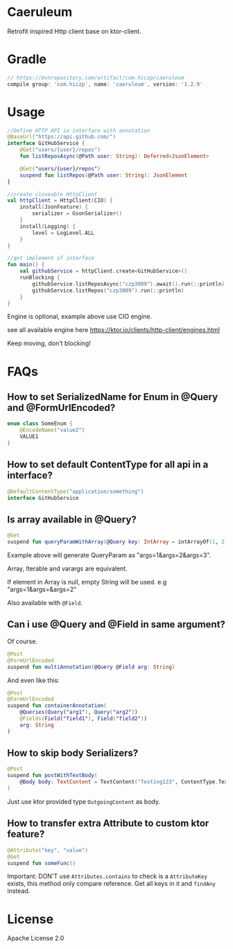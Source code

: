 # Caeruleum
Retrofit inspired Http client base on ktor-client.

# Gradle
```groovy
// https://mvnrepository.com/artifact/com.hiczp/caeruleum
compile group: 'com.hiczp', name: 'caeruleum', version: '1.2.9'
```

# Usage
```kotlin
//Define HTTP API in interface with annotation
@BaseUrl("https://api.github.com/")
interface GitHubService {
    @Get("users/{user}/repos")
    fun listReposAsync(@Path user: String): Deferred<JsonElement>

    @Get("users/{user}/repos")
    suspend fun listRepos(@Path user: String): JsonElement
}

//create closeable HttpClient
val httpClient = HttpClient(CIO) {
    install(JsonFeature) {
        serializer = GsonSerializer()
    }
    install(Logging) {
        level = LogLevel.ALL
    }
}

//get implement of interface
fun main() {
    val githubService = httpClient.create<GitHubService>()
    runBlocking {
        githubService.listReposAsync("czp3009").await().run(::println)
        githubService.listRepos("czp3009").run(::println)
    }
}
```

Engine is optional, example above use CIO engine.

see all available engine here https://ktor.io/clients/http-client/engines.html

Keep moving, don't blocking!

# FAQs
## How to set SerializedName for Enum in @Query and @FormUrlEncoded?
```kotlin
enum class SomeEnum {
    @EncodeName("value2")
    VALUE1
}
```

## How to set default ContentType for all api in a interface?
```kotlin
@DefaultContentType("application/something")
interface GitHubService
```

## Is array available in @Query?
```kotlin
@Get
suspend fun queryParamWithArray(@Query key: IntArray = intArrayOf(1, 2, 3))
```

Example above will generate QueryParam as "args=1&args=2&args=3".

Array, Iterable and varargs are equivalent.

If element in Array is null, empty String will be used. e.g "args=1&args=&args=2"

Also available with `@Field`.

## Can i use @Query and @Field in same argument?
Of course.
```kotlin
@Post
@FormUrlEncoded
suspend fun multiAnnotation(@Query @Field arg: String)
```

And even like this:
```kotlin
@Post
@FormUrlEncoded
suspend fun containerAnnotation(
    @Queries(Query("arg1"), Query("arg2"))
    @Fields(Field("field1"), Field("field2"))
    arg: String
)
```

## How to skip body Serializers?
```kotlin
@Post
suspend fun postWithTextBody(
    @Body body: TextContent = TextContent("Testing123", ContentType.Text.Plain)
)
```

Just use ktor provided type `OutgoingContent` as body.

## How to transfer extra Attribute to custom ktor feature?
```kotlin
@Attribute("key", "value")
@Get
suspend fun someFunc()
```

Important: DON'T use `Attributes.contains` to check is a `AttributeKey` exists, this method only compare reference. Get all keys in it and `findAny` instead.

# License
Apache License 2.0
